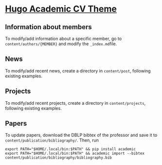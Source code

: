 # [Hugo Academic CV Theme](https://github.com/HugoBlox/theme-academic-cv)

## Information about members

To modify/add information about a specific member, go to `content/authors/{MEMBER}` and modify the `_index.md`file.

## News 

To modify/add recent news, create a directory in `content/post`, following existing examples.

## Projects
To modify/add recent projects, create a directory in `content/projects`, following existing examples.

## Papers
To update papers, download the DBLP bibtex of the professor and save it to `content/publication/bibliography/`. Then, run
```
export PATH="$HOME/.local/bin:$PATH" && pip install academic
export PATH="$HOME/.local/bin:$PATH" && academic import --bibtex content/publication/bibliography/bibliography.bib
```